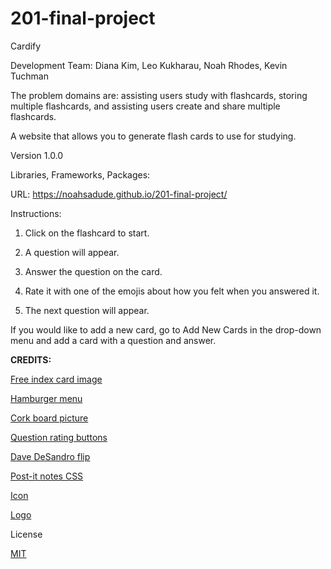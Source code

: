 # 201-final-project

Cardify

Development Team: Diana Kim, Leo Kukharau, Noah Rhodes, Kevin Tuchman

<!-- (Overall problem domain goes here) -->

The problem domains are: assisting users study with flashcards, storing multiple flashcards, and assisting users create and share multiple flashcards.

A website that allows you to generate flash cards to use for studying.

Version 1.0.0

Libraries, Frameworks, Packages:

URL: https://noahsadude.github.io/201-final-project/

Instructions:
1. Click on the flashcard to start.

1. A question will appear.

1. Answer the question on the card.

1. Rate it with one of the emojis about how you felt when you answered it.

1. The next question will appear.

If you would like to add a new card, go to Add New Cards in the drop-down menu and add a card with a question and answer.

**CREDITS:**

[Free index card image](https://templatearchive.com/index-and-flash-cards/)

[Hamburger menu](https://codepen.io/erikterwan/pen/EVzeRP?editors=1100)

[Cork board picture](https://unsplash.com/photos/KsAo8ouBn8A)

[Question rating buttons](https://favicon.io)

[Dave DeSandro flip](https://codepen.io/desandro/pen/LmWoWe)

[Post-it notes CSS](https://mentormate.com/blog/css-postit-note/)

[Icon](https://icons8.com/)

[Logo](https://www.freelogodesign.org/)

License

[MIT](https://choosealicense.com/licenses/mit/)


